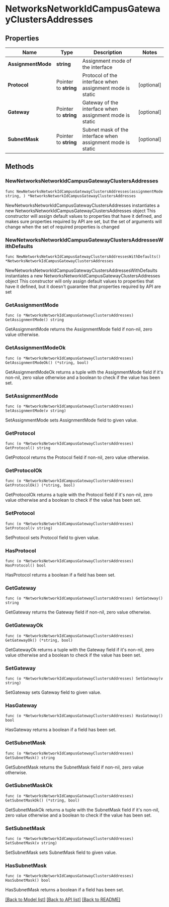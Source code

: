 # NetworksNetworkIdCampusGatewayClustersAddresses

## Properties

Name | Type | Description | Notes
------------ | ------------- | ------------- | -------------
**AssignmentMode** | **string** | Assignment mode of the interface | 
**Protocol** | Pointer to **string** | Protocol of the interface when assignment mode is static | [optional] 
**Gateway** | Pointer to **string** | Gateway of the interface when assignment mode is static | [optional] 
**SubnetMask** | Pointer to **string** | Subnet mask of the interface when assignment mode is static | [optional] 

## Methods

### NewNetworksNetworkIdCampusGatewayClustersAddresses

`func NewNetworksNetworkIdCampusGatewayClustersAddresses(assignmentMode string, ) *NetworksNetworkIdCampusGatewayClustersAddresses`

NewNetworksNetworkIdCampusGatewayClustersAddresses instantiates a new NetworksNetworkIdCampusGatewayClustersAddresses object
This constructor will assign default values to properties that have it defined,
and makes sure properties required by API are set, but the set of arguments
will change when the set of required properties is changed

### NewNetworksNetworkIdCampusGatewayClustersAddressesWithDefaults

`func NewNetworksNetworkIdCampusGatewayClustersAddressesWithDefaults() *NetworksNetworkIdCampusGatewayClustersAddresses`

NewNetworksNetworkIdCampusGatewayClustersAddressesWithDefaults instantiates a new NetworksNetworkIdCampusGatewayClustersAddresses object
This constructor will only assign default values to properties that have it defined,
but it doesn't guarantee that properties required by API are set

### GetAssignmentMode

`func (o *NetworksNetworkIdCampusGatewayClustersAddresses) GetAssignmentMode() string`

GetAssignmentMode returns the AssignmentMode field if non-nil, zero value otherwise.

### GetAssignmentModeOk

`func (o *NetworksNetworkIdCampusGatewayClustersAddresses) GetAssignmentModeOk() (*string, bool)`

GetAssignmentModeOk returns a tuple with the AssignmentMode field if it's non-nil, zero value otherwise
and a boolean to check if the value has been set.

### SetAssignmentMode

`func (o *NetworksNetworkIdCampusGatewayClustersAddresses) SetAssignmentMode(v string)`

SetAssignmentMode sets AssignmentMode field to given value.


### GetProtocol

`func (o *NetworksNetworkIdCampusGatewayClustersAddresses) GetProtocol() string`

GetProtocol returns the Protocol field if non-nil, zero value otherwise.

### GetProtocolOk

`func (o *NetworksNetworkIdCampusGatewayClustersAddresses) GetProtocolOk() (*string, bool)`

GetProtocolOk returns a tuple with the Protocol field if it's non-nil, zero value otherwise
and a boolean to check if the value has been set.

### SetProtocol

`func (o *NetworksNetworkIdCampusGatewayClustersAddresses) SetProtocol(v string)`

SetProtocol sets Protocol field to given value.

### HasProtocol

`func (o *NetworksNetworkIdCampusGatewayClustersAddresses) HasProtocol() bool`

HasProtocol returns a boolean if a field has been set.

### GetGateway

`func (o *NetworksNetworkIdCampusGatewayClustersAddresses) GetGateway() string`

GetGateway returns the Gateway field if non-nil, zero value otherwise.

### GetGatewayOk

`func (o *NetworksNetworkIdCampusGatewayClustersAddresses) GetGatewayOk() (*string, bool)`

GetGatewayOk returns a tuple with the Gateway field if it's non-nil, zero value otherwise
and a boolean to check if the value has been set.

### SetGateway

`func (o *NetworksNetworkIdCampusGatewayClustersAddresses) SetGateway(v string)`

SetGateway sets Gateway field to given value.

### HasGateway

`func (o *NetworksNetworkIdCampusGatewayClustersAddresses) HasGateway() bool`

HasGateway returns a boolean if a field has been set.

### GetSubnetMask

`func (o *NetworksNetworkIdCampusGatewayClustersAddresses) GetSubnetMask() string`

GetSubnetMask returns the SubnetMask field if non-nil, zero value otherwise.

### GetSubnetMaskOk

`func (o *NetworksNetworkIdCampusGatewayClustersAddresses) GetSubnetMaskOk() (*string, bool)`

GetSubnetMaskOk returns a tuple with the SubnetMask field if it's non-nil, zero value otherwise
and a boolean to check if the value has been set.

### SetSubnetMask

`func (o *NetworksNetworkIdCampusGatewayClustersAddresses) SetSubnetMask(v string)`

SetSubnetMask sets SubnetMask field to given value.

### HasSubnetMask

`func (o *NetworksNetworkIdCampusGatewayClustersAddresses) HasSubnetMask() bool`

HasSubnetMask returns a boolean if a field has been set.


[[Back to Model list]](../README.md#documentation-for-models) [[Back to API list]](../README.md#documentation-for-api-endpoints) [[Back to README]](../README.md)


